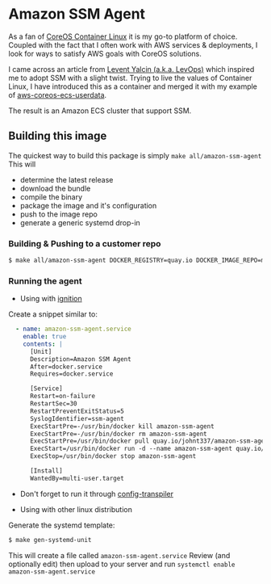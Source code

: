 # Amazon SSM Agent

As a fan of [CoreOS Container Linux](https://coreos.com/os/docs/latest) it is my go-to platform of choice.
Coupled with the fact that I often work with AWS services & deployments, I look for ways to satisfy AWS goals with
CoreOS solutions.


I came across an article from [Levent Yalcin (a.k.a. LevOps)](https://medium.com/levops/how-to-work-with-aws-simple-system-manager-on-coreos-4741853dfd50) which inspired me to adopt SSM with a slight twist.
Trying to live the values of Container Linux, I have introduced this as a container and merged it with my example of [aws-coreos-ecs-userdata](https://github.com/tf-modules/aws-coreos-ecs-userdata).

The result is an Amazon ECS cluster that support SSM.

## Building this image

The quickest way to build this package is simply `make all/amazon-ssm-agent`
This will
 - determine the latest release
 - download the bundle
 - compile the binary
 - package the image and it's configuration
 - push to the image repo
 - generate a generic systemd drop-in

### Building & Pushing to a customer repo

```bash
$ make all/amazon-ssm-agent DOCKER_REGISTRY=quay.io DOCKER_IMAGE_REPO=my_account
```

### Running the agent

- Using with [ignition](https://coreos.com/ignition/docs/latest/)

Create a snippet similar to:

```yaml
  - name: amazon-ssm-agent.service
    enable: true
    contents: |
      [Unit]
      Description=Amazon SSM Agent
      After=docker.service
      Requires=docker.service

      [Service]
      Restart=on-failure
      RestartSec=30
      RestartPreventExitStatus=5
      SyslogIdentifier=ssm-agent
      ExecStartPre=-/usr/bin/docker kill amazon-ssm-agent
      ExecStartPre=-/usr/bin/docker rm amazon-ssm-agent
      ExecStartPre=/usr/bin/docker pull quay.io/johnt337/amazon-ssm-agent
      ExecStart=/usr/bin/docker run -d --name amazon-ssm-agent quay.io/johnt337/amazon-ssm-agent
      ExecStop=/usr/bin/docker stop amazon-ssm-agent

      [Install]
      WantedBy=multi-user.target
```
   * Don't forget to run it through [config-transpiler](https://github.com/coreos/container-linux-config-transpiler)

- Using with other linux distribution 

Generate the systemd template:

```bash
$ make gen-systemd-unit
```

This will create a file called `amazon-ssm-agent.service`
Review (and optionally edit) then upload to your server and run `systemctl enable amazon-ssm-agent.service`
